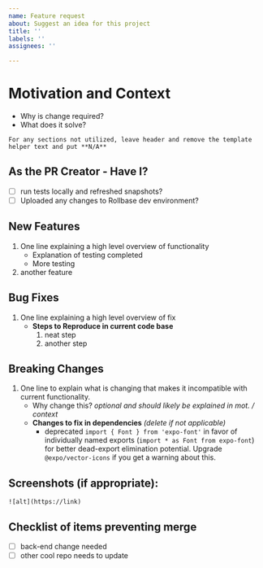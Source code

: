 ```yaml
---
name: Feature request
about: Suggest an idea for this project
title: ''
labels: ''
assignees: ''

---
```


# Motivation and Context

- Why is change required?
- What does it solve?

`For any sections not utilized, leave header and remove the template helper text and put **N/A**`

## As the PR Creator - Have I?
 - [ ] run tests locally and refreshed snapshots?
 - [ ] Uploaded any changes to Rollbase dev environment?

## New Features

1. One line explaining a high level overview of functionality
    - Explanation of testing completed
    - More testing
2. another feature

## Bug Fixes

1. One line explaining a high level overview of fix
    - **Steps to Reproduce in current code base**
        1. neat step
        2. another step

## Breaking Changes

1. One line to explain what is changing that makes it incompatible with current functionality.
    - Why change this? _optional and should likely be explained in mot. / context_
    - **Changes to fix in dependencies** _(delete if not applicable)_
        - deprecated `import { Font } from 'expo-font'` in favor of individually named exports (`import * as Font from expo-font`) for better dead-export elimination potential. Upgrade `@expo/vector-icons` if you get a warning about this.

## Screenshots (if appropriate):

`![alt](https://link)`

## Checklist of items preventing merge

- [ ] back-end change needed
- [ ] other cool repo needs to update
